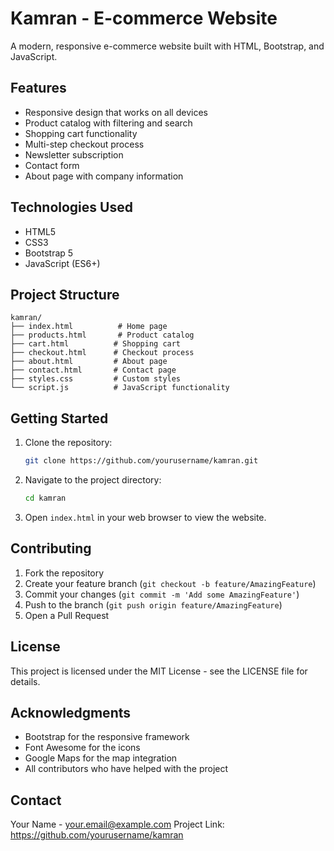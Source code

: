 # Kamran - E-commerce Website

A modern, responsive e-commerce website built with HTML, Bootstrap, and JavaScript.

## Features

- Responsive design that works on all devices
- Product catalog with filtering and search
- Shopping cart functionality
- Multi-step checkout process
- Newsletter subscription
- Contact form
- About page with company information

## Technologies Used

- HTML5
- CSS3
- Bootstrap 5
- JavaScript (ES6+)

## Project Structure

```
kamran/
├── index.html          # Home page
├── products.html       # Product catalog
├── cart.html          # Shopping cart
├── checkout.html      # Checkout process
├── about.html         # About page
├── contact.html       # Contact page
├── styles.css         # Custom styles
└── script.js          # JavaScript functionality
```

## Getting Started

1. Clone the repository:
   ```bash
   git clone https://github.com/yourusername/kamran.git
   ```

2. Navigate to the project directory:
   ```bash
   cd kamran
   ```

3. Open `index.html` in your web browser to view the website.

## Contributing

1. Fork the repository
2. Create your feature branch (`git checkout -b feature/AmazingFeature`)
3. Commit your changes (`git commit -m 'Add some AmazingFeature'`)
4. Push to the branch (`git push origin feature/AmazingFeature`)
5. Open a Pull Request

## License

This project is licensed under the MIT License - see the LICENSE file for details.

## Acknowledgments

- Bootstrap for the responsive framework
- Font Awesome for the icons
- Google Maps for the map integration
- All contributors who have helped with the project

## Contact

Your Name - your.email@example.com
Project Link: https://github.com/yourusername/kamran 